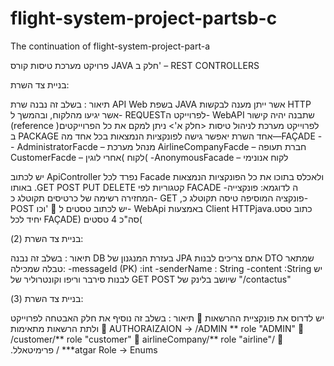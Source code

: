 # flight-system-project-partsb-c
The continuation of flight-system-project-part-a

פרויקט מערכת טיסות
קורס JAVA
חלק ב' – REST CONTROLLERS

בניית צד השרת:

תיאור :
בשלב זה נבנה שרת API Web בשפת JAVA  אשר ייתן מענה לבקשות   HTTP אשר  יגיעו מהלקוח, ובהמשך ל- REQUESTלפרוייקט ה- WebAPI שתבנה יהיה קישור (reference )לפרוייקט מערכת לניהול טיסות <חלק א'>
ניתן למקם את כל הפרוייקטים ב PACKAGE אחד
השרת יאפשר גישה לפונקציות הנמצאות בכל אחד מה—FAÇADE
	-- AdministratorFacde – מנהל מערכת
	AirlineCompanyFacde – חברת תעופה
	CustomerFacde – לקוח )אחרי לוגין(
	-AnonymousFacade – לקוח אנונימי

יש לכתוב ApiController נפרד לכל Facade ולאכלס בתוכו את כל הפונקציות הנמצאות באותו .GET POST PUT DELETE קטגוריות לפי FACADE -ה לדוגמא: פונקצייה המחזירה רשימה של כרטיסים תקוטלג כ- GET ,פונקציה המוסיפה טיסה תקוטלג כ- POST וכו'
	יש לכתוב טסטים ל- WebApi באמצעות Client HTTPjava.כתוב טסט יחיד לכל FAÇADE) סה"כ 4 טסטים(


בניית צד השרת (2):

תיאור :
בשלב זה נבנה DB בעזרת המנגנון של JPA 
אתם צריכים לבנות DTO שמתאר טבלה שמכילה:
-messageId (PK) :int
-senderName : String
-content :String
יש לבנות סירבר וריפו וקונטרוליר של GET POST שיושב בלינק של 
"/contactus"

בניית צד השרת (3):

תיאור :
בשלב זה נוסיף את חלק האבטחה לפרוייקט 
	יש לדרוס את פונקציית ההרשאות ולתת הרשאות מתאימות
	AUTHORAIZAION ->        /ADMIN **    role "ADMIN"
	/customer/**  role "customer"
	airlineCompany/**   role "airline"/
	.פרימיטאלל /
***atgar Role -> Enums
